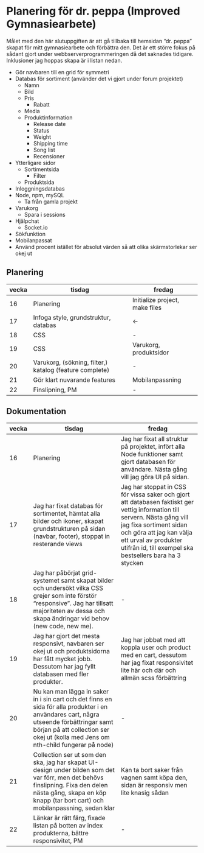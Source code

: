 # Planering för dr. peppa (Improved Gymnasiearbete)

Målet med den här slutuppgiften är att gå tillbaka till hemsidan “dr. peppa” skapat för mitt gymnasiearbete och förbättra den. Det är ett större fokus på sådant gjort under webbserverprogrammeringen då det saknades tidigare. Inklusioner jag hoppas skapa är i listan nedan.

* Gör navbaren till en grid för symmetri
* Databas för sortiment (använder det vi gjort under forum projektet)
  * Namn
  * Bild
  * Pris
    * Rabatt
  * Media
  * Produktinformation
    * Release date
    * Status
    * Weight
    * Shipping time
    * Song list
    * Recensioner
* Ytterligare sidor
  * Sortimentsida
    * Filter
  * Produktsida
* Inloggningsdatabas
* Node, npm, mySQL
  * Ta från gamla projekt
* Varukorg
  * Spara i sessions
* Hjälpchat
  * Socket.io
* Sökfunktion
* Mobilanpassat
* Använd procent istället för absolut värden så att olika skärmstorlekar ser okej ut

## Planering

| vecka | tisdag | fredag |
|---|---|---|
| 16 | Planering | Initialize project, make files |
| 17 | Infoga style, grundstruktur, databas | ← |
| 18 | CSS | - |
| 19 | CSS | Varukorg, produktsidor |
| 20 | Varukorg, (sökning, filter,) katalog (feature complete) | - |
| 21 | Gör klart nuvarande features | Mobilanpassning |
| 22 | Finslipning, PM | - |

## Dokumentation

| vecka | tisdag | fredag |
|---|---|---|
| 16 | Planering | Jag har fixat all struktur på projektet, infört alla Node funktioner samt gjort databasen för användare. Nästa gång vill jag göra UI på sidan. |
| 17 | Jag har fixat databas för sortimentet, hämtat alla bilder och ikoner, skapat grundstrukturen på sidan (navbar, footer), stoppat in resterande views | Jag har stoppat in CSS för vissa saker och gjort att databasen faktiskt ger vettig information till servern. Nästa gång vill jag fixa sortiment sidan och göra att jag kan välja ett urval av produkter utifrån id, till exempel ska bestsellers bara ha 3 stycken |
| 18 | Jag har påbörjat grid-systemet samt skapat bilder och undersökt vilka CSS grejer som inte förstör “responsive”. Jag har tillsatt majoriteten av dessa och skapa ändringar vid behov (new code, new me). | - |
| 19 | Jag har gjort det mesta responsivt, navbaren ser okej ut och produktsidorna har fått mycket jobb. Dessutom har jag fyllt databasen med fler produkter. | Jag har jobbat med att koppla user och product med en cart, dessutom har jag fixat responsivitet lite här och där och allmän scss förbättring |
| 20 | Nu kan man lägga in saker in i sin cart och det finns en sida för alla produkter i en användares cart, några utseende förbättringar samt början på att collection ser okej ut (kolla med Jens om nth-child fungerar på node) | - |
| 21 | Collection ser ut som den ska, jag har skapat UI-design under bilden som det var förr, men det behövs finslipning. Fixa den delen nästa gång, skapa en köp knapp (tar bort cart) och mobilanpassning, sedan klar | Kan ta bort saker från vagnen samt köpa den, sidan är responsiv men lite knasig sådan |
| 22 | Länkar är rätt färg, fixade listan på botten av index produkterna, bättre responsivitet, PM | - |
